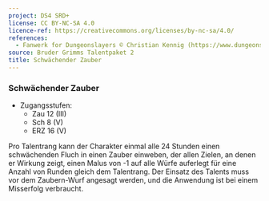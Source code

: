 ```yaml
---
project: DS4 SRD+
license: CC BY-NC-SA 4.0
licence-ref: https://creativecommons.org/licenses/by-nc-sa/4.0/
references: 
  - Fanwerk for Dungeonslayers © Christian Kennig (https://www.dungeonslayers.net/)
source: Bruder Grimms Talentpaket 2
title: Schwächender Zauber
---
```


### Schwächender Zauber

- Zugangsstufen:
  - Zau 12 (III)
  - Sch 8 (V)
  - ERZ 16 (V)

Pro Talentrang kann der Charakter einmal alle 24 Stunden einen schwächenden Fluch in einen Zauber einweben, der allen Zielen, an denen er Wirkung zeigt, einen Malus von -1 auf alle Würfe auferlegt für eine Anzahl von Runden gleich dem Talentrang. Der Einsatz des Talents muss vor dem Zaubern-Wurf angesagt werden, und die Anwendung ist bei einem Misserfolg verbraucht.

